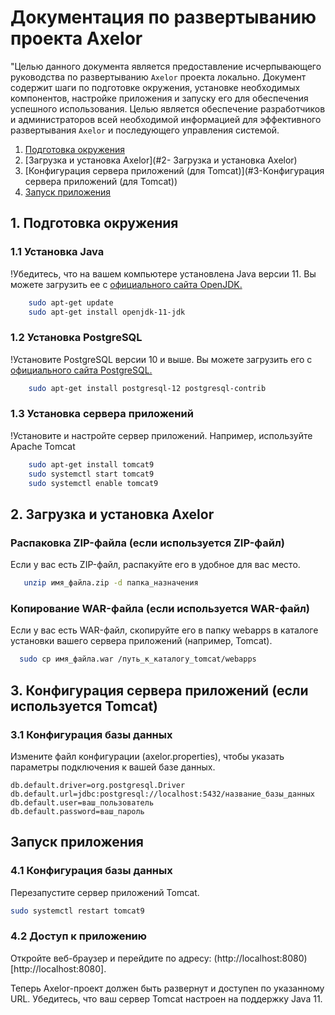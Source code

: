 # Документация по развертыванию проекта Axelor

"Целью данного документа является предоставление исчерпывающего руководства по развертыванию `Axelor` проекта локально. Документ содержит шаги по подготовке окружения, установке необходимых компонентов, настройке приложения и запуску его для обеспечения успешного использования. Целью является обеспечение разработчиков и администраторов всей необходимой информацией для эффективного развертывания `Axelor` и последующего управления системой.


1. [Подготовка окружения](#1.-Подготовка-окружения)
2. [Загрузка и установка Axelor](#2- Загрузка и установка Axelor)
3. [Конфигурация сервера приложений (для Tomcat)](#3-Конфигурация сервера приложений (для Tomcat))
4. [Запуск приложения](#Запуск-приложения)
   
## 1. Подготовка окружения
    
### 1.1 Установка Java

!Убедитесь, что на вашем компьютере установлена Java версии 11. Вы можете загрузить ее с [официального сайта OpenJDK.](https://openjdk.org/)

```bash
    sudo apt-get update
    sudo apt-get install openjdk-11-jdk
```
### 1.2 Установка PostgreSQL

!Установите PostgreSQL версии 10 и выше. Вы можете загрузить его с [официального сайта PostgreSQL.](https://www.postgresql.org/download/)

```bash
    sudo apt-get install postgresql-12 postgresql-contrib
```
### 1.3  Установка сервера приложений

!Установите и настройте сервер приложений. Например, используйте Apache Tomcat

```bash
    sudo apt-get install tomcat9
    sudo systemctl start tomcat9
    sudo systemctl enable tomcat9
```

## 2. Загрузка и установка Axelor
### Распаковка ZIP-файла (если используется ZIP-файл)

Если у вас есть ZIP-файл, распакуйте его в удобное для вас место.

```bash
   unzip имя_файла.zip -d папка_назначения
```
### Копирование WAR-файла (если используется WAR-файл)
Если у вас есть WAR-файл, скопируйте его в папку webapps в каталоге установки вашего сервера приложений (например, Tomcat).

```bash
  sudo cp имя_файла.war /путь_к_каталогу_tomcat/webapps
```

## 3. Конфигурация сервера приложений (если используется Tomcat)
### 3.1  Конфигурация базы данных
Измените файл конфигурации (axelor.properties), чтобы указать параметры подключения к вашей базе данных.

```properties
db.default.driver=org.postgresql.Driver
db.default.url=jdbc:postgresql://localhost:5432/название_базы_данных
db.default.user=ваш_пользователь
db.default.password=ваш_пароль
```

## Запуск приложения
### 4.1  Конфигурация базы данных
Перезапустите сервер приложений Tomcat.
```bash
sudo systemctl restart tomcat9
```
### 4.2  Доступ к приложению
Откройте веб-браузер и перейдите по адресу: (http://localhost:8080)[http://localhost:8080].

Теперь Axelor-проект должен быть развернут и доступен по указанному URL. Убедитесь, что ваш сервер Tomcat настроен на поддержку Java 11.
